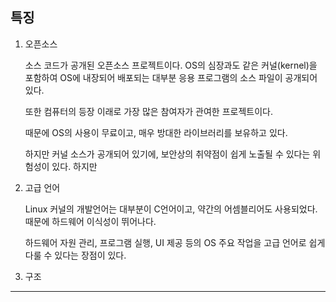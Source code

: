 ## 특징

1. 오픈소스

   소스 코드가 공개된 오픈소스 프로젝트이다. OS의 심장과도 같은 커널(kernel)을 포함하여 OS에 내장되어 배포되는 대부분 응용 프로그램의 소스 파일이 공개되어 있다.

   또한 컴퓨터의 등장 이래로 가장 많은 참여자가 관여한 프로젝트이다.

   때문에 OS의 사용이 무료이고, 매우 방대한 라이브러리를 보유하고 있다.

   하지만 커널 소스가 공개되어 있기에, 보안상의 취약점이 쉽게 노출될 수 있다는 위험성이 있다. 하지만

2. 고급 언어

   Linux 커널의 개발언어는 대부분이 C언어이고, 약간의 어셈블리어도 사용되었다. 때문에 하드웨어 이식성이 뛰어나다.

   하드웨어 자원 관리, 프로그램 실행, UI 제공 등의 OS 주요 작업을 고급 언어로 쉽게 다룰 수 있다는 장점이 있다.

3. 구조

---
